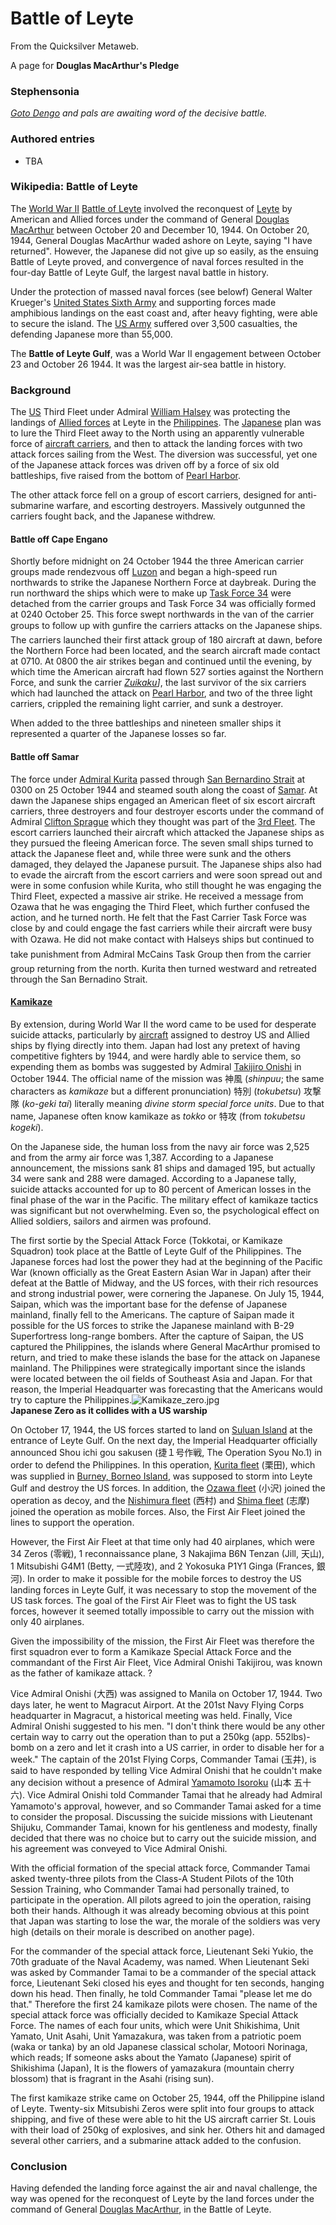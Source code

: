 
# Battle of Leyte

From the Quicksilver Metaweb.

A page for **Douglas MacArthur's Pledge**
### Stephensonia


*[Goto Dengo](/goto-dengo) and pals are awaiting word of the decisive battle.*

### Authored entries


* TBA


### Wikipedia: Battle of Leyte


The [World War II](/http-en-wikipedia-org-wiki-world-war-ii) [Battle of Leyte](/http-en-wikipedia-org-wiki-battle-of-leyte) involved the reconquest of [Leyte](/http-en-wikipedia-org-wiki-leyte-island) by American and Allied forces under the command of General [Douglas MacArthur](/douglas-macarthur) between October 20 and December 10, 1944. On October 20, 1944, General Douglas MacArthur waded ashore on Leyte, saying "I have returned". However, the Japanese did not give up so easily, as the ensuing Battle of Leyte proved, and convergence of naval forces resulted in the four-day Battle of Leyte Gulf, the largest naval battle in history. 

Under the protection of massed naval forces (see belowf) General Walter Krueger's [United States Sixth Army](/http-en-wikipedia-org-wiki-us-sixth-army) and supporting forces made amphibious landings on the east coast and, after heavy fighting, were able to secure the island. The [US Army](/http-en-wikipedia-org-wiki-us-army) suffered over 3,500 casualties, the defending Japanese more than 55,000. 

The **Battle of Leyte Gulf**, was a World War II engagement between October 23 and October 26 1944. It was the largest air-sea battle in history. 

### Background


The [US](/http-en-wikipedia-org-wiki-united-states-of-america) Third Fleet under Admiral [William Halsey](/http-en-wikipedia-org-wiki-william-halsey) was protecting the landings of [Allied forces](/http-en-wikipedia-org-wiki-allied-forces) at Leyte in the [Philippines](/philippines). The [Japanese](/http-en-wikipedia-org-wiki-japan) plan was to lure the Third Fleet away to the North using an apparently vulnerable force of [aircraft carriers](/http-en-wikipedia-org-wiki-aircraft-carrier), and then to attack the landing forces with two attack forces sailing from the West. The diversion was successful, yet one of the Japanese attack forces was driven off by a force of six old battleships, five raised from the bottom of [Pearl Harbor](/pearl-harbor).

The other attack force fell on a group of escort carriers, designed for anti-submarine warfare, and escorting destroyers. Massively outgunned the carriers fought back, and the Japanese withdrew.

#### Battle off Cape Engano


Shortly before midnight on 24 October 1944 the three American carrier groups made rendezvous off [Luzon](/http-en-wikipedia-org-wiki-luzon) and began a high-speed run northwards to strike the Japanese Northern Force at daybreak. During the run northward the ships which were to make up [Task Force 34](/http-en-wikipedia-org-wiki-task-force-34) were detached from the carrier groups and Task Force 34 was officially formed at 0240 October 25. This force swept northwards in the van of the carrier groups to follow up with gunfire the carriers attacks on the Japanese ships. The carriers launched their first attack group of 180 aircraft at dawn, before the Northern Force had been located, and the search aircraft made contact at 0710. At 0800 the air strikes began and continued until the evening, by which time the American aircraft had flown 527 sorties against the Northern Force, and sunk the carrier *[Zuikaku](/http-en-wikipedia-org-wiki-zuikaku)]*, the last survivor of the six carriers which had launched the attack on [Pearl Harbor](/pearl-harbor), and two of the three light carriers, crippled the remaining light carrier, and sunk a destroyer.

When added to the three battleships and nineteen smaller ships it represented a quarter of the Japanese losses so far.

#### Battle off Samar


The force under [Admiral Kurita](/http-en-wikipedia-org-wiki-takeo-kurita) passed through [San Bernardino Strait](/http-en-wikipedia-org-wiki-san-bernardino-strait) at 0300 on 25 October 1944 and steamed south along the coast of [Samar](/http-en-wikipedia-org-wiki-samar-island). At dawn the Japanese ships engaged an American fleet of six escort aircraft carriers, three destroyers and four destroyer escorts under the command of Admiral [Clifton Sprague](/http-en-wikipedia-org-wiki-clifton-sprague) which they thought was part of the [3rd Fleet](/http-en-wikipedia-org-wiki-3rd-fleet). The escort carriers launched their aircraft which attacked the Japanese ships as they pursued the fleeing American force. The seven small ships turned to attack the Japanese fleet and, while three were sunk and the others damaged, they delayed the Japanese pursuit. The Japanese ships also had to evade the aircraft from the escort carriers and were soon spread out and were in some confusion while Kurita, who still thought he was engaging the Third Fleet, expected a massive air strike. He received a message from Ozawa that he was engaging the Third Fleet, which further confused the action, and he turned north. He felt that the Fast Carrier Task Force was close by and could engage the fast carriers while their aircraft were busy with Ozawa. He did not make contact with Halseys ships but continued to take punishment from Admiral McCains Task Group then from the carrier group returning from the north. Kurita then turned westward and retreated through the San Bernadino Strait.

#### [Kamikaze](/http-en-wikipedia-org-wiki-kamikaze)


By extension, during World War II the word came to be used for desperate suicide attacks, particularly by [aircraft](/http-en-wikipedia-org-wiki-aircraft) assigned to destroy US and Allied ships by flying directly into them. Japan had lost any pretext of having competitive fighters by 1944, and were hardly able to service them, so expending them as bombs was suggested by Admiral [Takijiro Onishi](/http-en-wikipedia-org-wiki-takijiro-onishi) in October 1944. The official name of the mission was 神風 (*shinpuu*; the same characters as *kamikaze* but a different pronunciation) 特別 (*tokubetsu*) 攻撃隊 (*ko-geki tai*) literally meaning *divine storm special force units*. Due to that name, Japanese often know kamikaze as *tokko* or 特攻 (from *tokubetsu kogeki*).

On the Japanese side, the human loss from the navy air force was 2,525 and from the army air force was 1,387. According to a Japanese announcement, the missions sank 81 ships and damaged 195, but actually 34 were sank and 288 were damaged. According to a Japanese tally, suicide attacks accounted for up to 80 percent of American losses in the final phase of the war in the Pacific. The military effect of kamikaze tactics was significant but not overwhelming. Even so, the psychological effect on Allied soldiers, sailors and airmen was profound.

The first sortie by the Special Attack Force (Tokkotai, or Kamikaze Squadron) took place at the Battle of Leyte Gulf of the Philippines. The Japanese forces had lost the power they had at the beginning of the Pacific War (known officially as the Great Eastern Asian War in Japan) after their defeat at the Battle of Midway, and the US forces, with their rich resources and strong industrial power, were cornering the Japanese. On July 15, 1944, Saipan, which was the important base for the defense of Japanese mainland, finally fell to the Americans. The capture of Saipan made it possible for the US forces to strike the Japanese mainland with B-29 Superfortress long-range bombers. After the capture of Saipan, the US captured the Philippines, the islands where General MacArthur promised to return, and tried to make these islands the base for the attack on Japanese mainland. The Philippines were strategically important since the islands were located between the oil fields of Southeast Asia and Japan. For that reason, the Imperial Headquarter was forecasting that the Americans would try to capture the Philippines.![Kamikaze_zero.jpg](/https://web.archive.org/web/20060725172004im_/http://en.wikipedia.org/upload/0/05/Kamikaze_zero.jpg)  
**Japanese Zero as it collides with a US warship**

On October 17, 1944, the US forces started to land on [Suluan Island](/http-en-wikipedia-org-wiki-suluan-island) at the entrance of Leyte Gulf. On the next day, the Imperial Headquarter officially announced Shou ichi gou sakusen (捷１号作戦, The Operation Syou No.1) in order to defend the Philippines. In this operation, [Kurita fleet](/http-en-wikipedia-org-wiki-kurita-fleet) (栗田), which was supplied in [Burney, Borneo Island](/http-en-wikipedia-org-wiki-burney-borneo-island), was supposed to storm into Leyte Gulf and destroy the US forces. In addition, the [Ozawa fleet](/http-en-wikipedia-org-wiki-ozawa-fleet) (小沢) joined the operation as decoy, and the [Nishimura fleet](/http-en-wikipedia-org-wiki-nishimura-fleet) (西村) and [Shima fleet](/http-en-wikipedia-org-wiki-shima-fleet) (志摩) joined the operation as mobile forces. Also, the First Air Fleet joined the lines to support the operation.

However, the First Air Fleet at that time only had 40 airplanes, which were 34 Zeros (零戦), 1 reconnaissance plane, 3 Nakajima B6N Tenzan (Jill, 天山), 1 Mitsubishi G4M1 (Betty, 一式陸攻), and 2 Yokosuka P1Y1 Ginga (Frances, 銀河). In order to make it possible for the mobile forces to destroy the US landing forces in Leyte Gulf, it was necessary to stop the movement of the US task forces. The goal of the First Air Fleet was to fight the US task forces, however it seemed totally impossible to carry out the mission with only 40 airplanes. 

Given the impossibility of the mission, the First Air Fleet was therefore the first squadron ever to form a Kamikaze Special Attack Force and the commandant of the First Air Fleet, Vice Admiral Onishi Takijirou, was known as the father of kamikaze attack. ? 

Vice Admiral Onishi (大西) was assigned to Manila on October 17, 1944. Two days later, he went to Magracut Airport. At the 201st Navy Flying Corps headquarter in Magracut, a historical meeting was held. Finally, Vice Admiral Onishi suggested to his men. "I don't think there would be any other certain way to carry out the operation than to put a 250kg (app. 552lbs)-bomb on a zero and let it crash into a US carrier, in order to disable her for a week." The captain of the 201st Flying Corps, Commander Tamai (玉井), is said to have responded by telling Vice Admiral Onishi that he couldn't make any decision without a presence of Admiral [Yamamoto Isoroku](/yamamoto-isoroku) (山本 五十六). Vice Admiral Onishi told Commander Tamai that he already had Admiral Yamamoto's approval, however, and so Commander Tamai asked for a time to consider the proposal. Discussing the suicide missions with Lieutenant Shijuku, Commander Tamai, known for his gentleness and modesty, finally decided that there was no choice but to carry out the suicide mission, and his agreement was conveyed to Vice Admiral Onishi. 

With the official formation of the special attack force, Commander Tamai asked twenty-three pilots from the Class-A Student Pilots of the 10th Session Training, who Commander Tamai had personally trained, to participate in the operation. All pilots agreed to join the operation, raising both their hands. Although it was already becoming obvious at this point that Japan was starting to lose the war, the morale of the soldiers was very high (details on their morale is described on another page). 

For the commander of the special attack force, Lieutenant Seki Yukio, the 70th graduate of the Naval Academy, was named. When Lieutenant Seki was asked by Commander Tamai to be a commander of the special attack force, Lieutenant Seki closed his eyes and thought for ten seconds, hanging down his head. Then finally, he told Commander Tamai "please let me do that." Therefore the first 24 kamikaze pilots were chosen. The name of the special attack force was officially decided to Kamikaze Special Attack Force. The names of each four units, which were Unit Shikishima, Unit Yamato, Unit Asahi, Unit Yamazakura, was taken from a patriotic poem (waka or tanka) by an old Japanese classical scholar, Motoori Norinaga, which reads; 
If someone asks about the Yamato (Japanese) spirit of Shikishima (Japan), 
It is the flowers of yamazakura (mountain cherry blossom) that is fragrant 
in the Asahi (rising sun). 

The first kamikaze strike came on October 25, 1944, off the Philippine island of Leyte. Twenty-six Mitsubishi Zeros were split into four groups to attack shipping, and five of these were able to hit the US aircraft carrier St. Louis with their load of 250kg of explosives, and sink her. Others hit and damaged several other carriers, and a submarine attack added to the confusion. 

### Conclusion


Having defended the landing force against the air and naval challenge, the way was opened for the reconquest of Leyte by the land forces under the command of General [Douglas MacArthur](/douglas-macarthur), in the Battle of Leyte.
